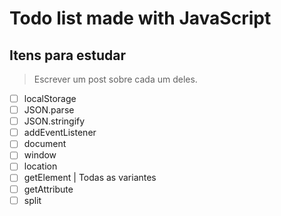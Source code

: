 # Todo list made with JavaScript

## Itens para estudar
>Escrever um post sobre cada um deles.

- [ ] localStorage
- [ ] JSON.parse
- [ ] JSON.stringify
- [ ] addEventListener
- [ ] document
- [ ] window
- [ ] location
- [ ] getElement | Todas as variantes
- [ ] getAttribute
- [ ] split
